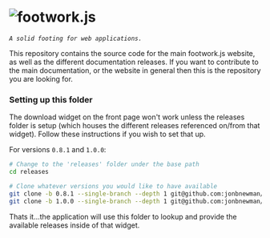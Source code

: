 ![footwork.js](https://raw.github.com/jonbnewman/footwork/master/dist/gh-footwork-logo.png)
========

*```A solid footing for web applications.```*

This repository contains the source code for the main footwork.js website, as well as the different documentation releases. If you want to contribute to the main documentation, or the website in general then this is the repository you are looking for.

### Setting up this folder

The download widget on the front page won't work unless the releases folder is setup (which houses the different releases referenced on/from that widget). Follow these instructions if you wish to set that up.

For versions ```0.8.1``` and ```1.0.0```:
```bash
# Change to the 'releases' folder under the base path
cd releases

# Clone whatever versions you would like to have available
git clone -b 0.8.1 --single-branch --depth 1 git@github.com:jonbnewman/footwork.git 0.8.1
git clone -b 1.0.0 --single-branch --depth 1 git@github.com:jonbnewman/footwork.git 1.0.0
```

Thats it...the application will use this folder to lookup and provide the available releases inside of that widget.
